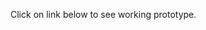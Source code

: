Click on link below to see working prototype.
<p>
<link href="https://playarena1.000webhostapp.com/">
</p>
